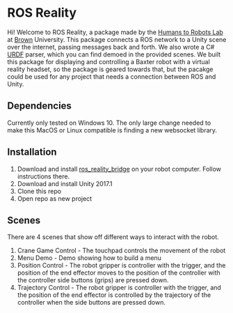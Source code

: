 # ROS Reality

Hi! Welcome to ROS Reality, a package made by the [Humans to Robots Lab](http://h2r.cs.brown.edu/) at [Brown](https://en.wikipedia.org/wiki/Brown) University. This package connects a ROS network to a Unity scene over the internet, passing messages back and forth. We also wrote a C# [URDF](http://wiki.ros.org/urdf) parser, which you can find demoed in the provided scenes. We built this package for displaying and controlling a Baxter robot with a virtual reality headset, so the package is geared towards that, but the pacakge could be used for any project that needs a connection between ROS and Unity.

## Dependencies

Currently only tested on Windows 10. The only large change needed to make this MacOS or Linux compatible is finding a new websocket library.

## Installation
1. Download and install [ros_reality_bridge](https://github.com/h2r/ros_reality_bridge) on your robot computer. Follow instructions there.
2. Download and install Unity 2017.1
3. Clone this repo
4. Open repo as new project

## Scenes
There are 4 scenes that show off different ways to interact with the robot.
1. Crane Game Control - The touchpad controls the movement of the robot
2. Menu Demo - Demo showing how to build a menu
3. Position Control - The robot gripper is controller with the trigger, and the position of the end effector moves to the position of the controller with the controller side buttons (grips) are pressed down.
4. Trajectory Control -  The robot gripper is controller with the trigger, and the position of the end effector is controlled by the trajectory of the controller when the side buttons are pressed down.
